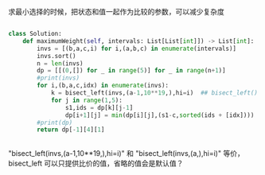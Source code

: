 
求最小选择的时候，把状态和值一起作为比较的参数，可以减少复杂度

```py

class Solution:
    def maximumWeight(self, intervals: List[List[int]]) -> List[int]:
        invs = [(b,a,c,i) for i,(a,b,c) in enumerate(intervals)]
        invs.sort()
        n = len(invs)
        dp = [[(0,[]) for _ in range(5)] for _ in range(n+1)]
        #print(invs)
        for i,(b,a,c,idx) in enumerate(invs):
            k = bisect_left(invs,(a-1,10**19,),hi=i)  ## bisect_left()
            for j in range(1,5):
                s1,ids = dp[k][j-1]                                
                dp[i+1][j] = min(dp[i][j],(s1-c,sorted(ids + [idx])))  #用负数求最大值，把排序值一起比较自动处理相等情况
        #print(dp)
        return dp[-1][4][1]
        
```


"bisect_left(invs,(a-1,10**19,),hi=i)" 和 "bisect_left(invs,(a,),hi=i)" 等价，bisect_left 可以只提供比价的值，省略的值会是默认值？
